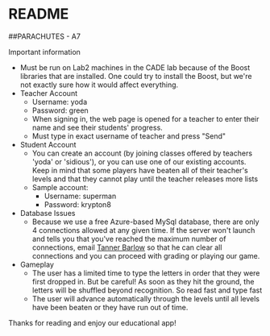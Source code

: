 # README #

##PARACHUTES - A7

Important information
- Must be run on Lab2 machines in the CADE lab because of the Boost libraries that are installed. One could try to install the Boost, but we're not exactly sure how it would affect everything.
- Teacher Account
  - Username: yoda
  - Password: green
  - When signing in, the web page is opened for a teacher to enter their name and see their students' progress.
  - Must type in exact username of teacher and press "Send"
- Student Account
  - You can create an account (by joining classes offered by teachers 'yoda' or 'sidious'), or you can use one of our existing accounts. Keep in mind that some players have beaten all of their teacher's levels and that they cannot play until the teacher releases more lists
  - Sample account:
    - Username: superman
    - Password: krypton8
- Database Issues
  - Because we use a free Azure-based MySql database, there are only 4 connections allowed at any given time. If the server won't launch and tells you that you've reached the maximum number of connections, email [Tanner Barlow](mailto:tanner.barlow@utah.edu) so that he can clear all connections and you can proceed with grading or playing our game.
- Gameplay
  - The user has a limited time to type the letters in order that they were first dropped in. But be careful! As soon as they hit the ground, the letters will be shuffled beyond recognition. So read fast and type fast
  - The user will advance automatically through the levels until all levels have been beaten or they have run out of time.

Thanks for reading and enjoy our educational app!
